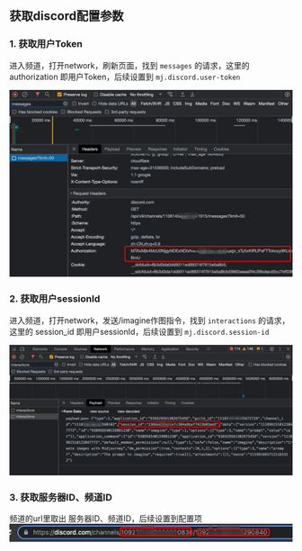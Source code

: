 ## 获取discord配置参数

### 1. 获取用户Token
进入频道，打开network，刷新页面，找到 `messages` 的请求，这里的 authorization 即用户Token，后续设置到 `mj.discord.user-token`

![User Token](img_8.png)

### 2. 获取用户sessionId
进入频道，打开network，发送/imagine作图指令，找到 `interactions` 的请求，这里的 session_id 即用户sessionId，后续设置到 `mj.discord.session-id`

![User Session](params_session_id.png)

### 3. 获取服务器ID、频道ID

频道的url里取出 服务器ID、频道ID，后续设置到配置项
![Guild Channel ID](img_9.png)
